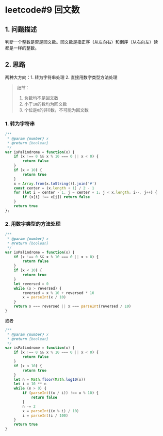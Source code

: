 # leetcode#9 回文数
## 1. 问题描述
判断一个整数是否是回文数。回文数是指正序（从左向右）和倒序（从右向左）读都是一样的整数。

## 2. 思路
两种大方向：1. 转为字符串处理 2. 直接用数字类型方法处理
> 细节：
> 1. 负数均不是回文数
> 2. 小于`10`的数均为回文数
> 3. 个位是`0`的非0数，不可能为回文数

### 1. 转为字符串
```javascript
/**
 * @param {number} x
 * @return {boolean}
 */
var isPalindrome = function(x) {
    if (x !== 0 && x % 10 === 0 || x < 0) {
        return false
    }
    if (x < 10) {
        return true
    }
    x = Array.from(x.toString()).join('#')
    const center = (x.length + 1) / 2 - 1
    for (let i = center - 1, j = center + 1; j < x.length; i--, j++) {
        if (x[i] !== x[j]) return false
    }
    return true
};
```

### 2. 用数字类型的方法处理
```javascript
/**
 * @param {number} x
 * @return {boolean}
 */
var isPalindrome = function(x) {
    if (x !== 0 && x % 10 === 0 || x < 0) {
        return false
    }
    if (x < 10) {
        return true
    }
    let reversed = 0
    while (x > reversed) {
        reversed = x % 10 + reversed * 10
        x = parseInt(x / 10)
    }
    return x === reversed || x === parseInt(reversed / 10)
}

```
或者

```javascript
/**
 * @param {number} x
 * @return {boolean}
 */
var isPalindrome = function(x) {
    if (x !== 0 && x % 10 === 0 || x < 0) {
        return false
    }
    if (x < 10) {
        return true
    }
    let n = Math.floor(Math.log10(x))
    let i = 10 ** n
    while (n > 0) {
        if (parseInt((x / i)) !== x % 10) {
            return false
        }
        n -= 2
        x = parseInt((x % i) / 10)
        i = parseInt(i / 100)
    }
    return true
}
```

